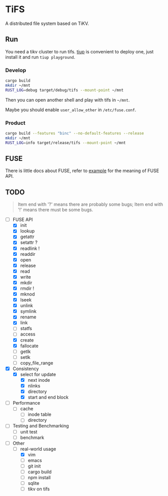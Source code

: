 # TiFS

A distributed file system based on TiKV.

## Run

You need a tikv cluster to run tifs. [tiup](https://github.com/pingcap/tiup) is convenient to deploy one, just install it and run `tiup playground`.

### Develop

```bash
cargo build
mkdir ~/mnt
RUST_LOG=debug target/debug/tifs --mount-point ~/mnt
```

Then you can open another shell and play with tifs in `~/mnt`.

Maybe you should enable `user_allow_other` in `/etc/fuse.conf`.

### Product

```bash
cargo build --features "binc" --no-default-features --release
mkdir ~/mnt
RUST_LOG=info target/release/tifs --mount-point ~/mnt
```

## FUSE
There is little docs about FUSE, refer to [example](https://github.com/cberner/fuser/blob/master/examples/simple.rs) for the meaning of FUSE API.

## TODO

> Item end with '?' means there are probably some bugs; Item end with '!' means there must be some bugs.

- [ ] FUSE API
    - [x] init
    - [x] lookup
    - [x] getattr
    - [x] setattr ?
    - [x] readlink !
    - [x] readdir
    - [x] open
    - [x] release
    - [x] read
    - [x] write
    - [x] mkdir
    - [x] rmdir !
    - [x] mknod
    - [x] lseek
    - [x] unlink
    - [x] symlink
    - [x] rename
    - [x] link
    - [ ] statfs
    - [ ] access
    - [x] create
    - [x] fallocate
    - [ ] getlk
    - [ ] setlk
    - [ ] copy\_file\_range

- [x] Consistency
    - [x] select for update
        - [x] next inode
        - [x] nlinks
        - [x] directory
        - [x] start and end block

- [ ] Performance
    - [ ] cache
        - [ ] inode table
        - [ ] directory

- [ ] Testing and Benchmarking
    - [ ] unit test
    - [ ] benchmark

- [ ] Other
    - [ ] real-world usage
        - [x] vim
        - [ ] emacs
        - [ ] git init
        - [ ] cargo build
        - [ ] npm install
        - [ ] sqlite
        - [ ] tikv on tifs

